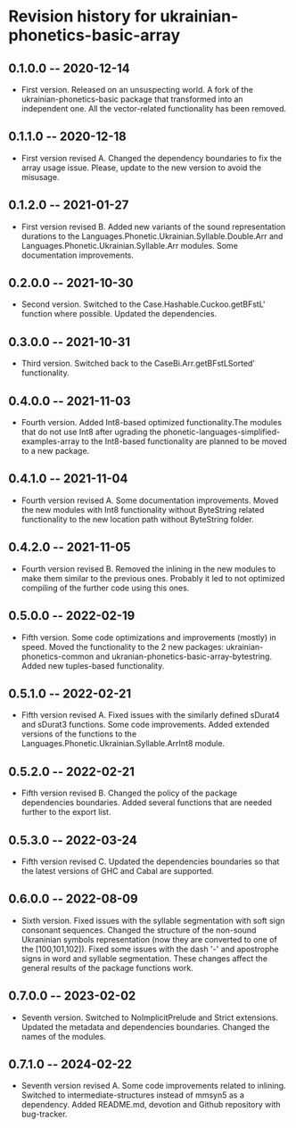 # Revision history for ukrainian-phonetics-basic-array

## 0.1.0.0 -- 2020-12-14

* First version. Released on an unsuspecting world. A fork of the ukrainian-phonetics-basic package that transformed into
an independent one. All the vector-related functionality has been removed.

## 0.1.1.0 -- 2020-12-18

* First version revised A. Changed the dependency boundaries to fix the array usage issue. Please, update to the new
version to avoid the misusage.

## 0.1.2.0 -- 2021-01-27

* First version revised B. Added new variants of the sound representation durations to the Languages.Phonetic.Ukrainian.Syllable.Double.Arr and Languages.Phonetic.Ukrainian.Syllable.Arr modules.
Some documentation improvements.

## 0.2.0.0 -- 2021-10-30

* Second version. Switched to the Case.Hashable.Cuckoo.getBFstL' function where possible. Updated the dependencies.

## 0.3.0.0 -- 2021-10-31

* Third version. Switched back to the CaseBi.Arr.getBFstLSorted' functionality.

## 0.4.0.0 -- 2021-11-03

* Fourth version. Added Int8-based optimized functionality.The modules that do not use Int8 after ugrading the
phonetic-languages-simplified-examples-array to the Int8-based functionality are planned to be moved to a new package.

## 0.4.1.0 -- 2021-11-04

* Fourth version revised A. Some documentation improvements. Moved the new modules with Int8 functionality without ByteString
related functionality to the new location path without ByteString folder.

## 0.4.2.0 -- 2021-11-05

* Fourth version revised B. Removed the inlining in the new modules to make them similar to the previous ones. Probably it
led to not optimized compiling of the further code using this ones.

## 0.5.0.0 -- 2022-02-19

* Fifth version. Some code optimizations and improvements (mostly) in speed. Moved the functionality to the 2 new packages: 
ukrainian-phonetics-common and ukranian-phonetics-basic-array-bytestring. Added new tuples-based functionality.

## 0.5.1.0 -- 2022-02-21

* Fifth version revised A. Fixed issues with the similarly defined sDurat4 and sDurat3 functions. Some code improvements. 
Added extended versions of the functions to the Languages.Phonetic.Ukrainian.Syllable.ArrInt8 module.

## 0.5.2.0 -- 2022-02-21

* Fifth version revised B. Changed the policy of the package dependencies boundaries. Added several functions that are needed further to 
the export list.

## 0.5.3.0 -- 2022-03-24

* Fifth version revised C. Updated the dependencies boundaries so that the latest versions of GHC and Cabal are supported.

## 0.6.0.0 -- 2022-08-09

* Sixth version. Fixed issues with the syllable segmentation with soft sign consonant sequences. Changed the structure of the non-sound Ukraninian symbols
representation (now they are converted to one of the [100,101,102]). 
Fixed some issues with the dash '-' and apostrophe signs in word and syllable segmentation.
These changes affect the general results of the package functions work.

## 0.7.0.0 -- 2023-02-02

* Seventh version. Switched to NoImplicitPrelude and Strict extensions. Updated the metadata and dependencies boundaries. Changed the names of the modules.

## 0.7.1.0 -- 2024-02-22

* Seventh version revised A. Some code improvements related to inlining. Switched to intermediate-structures instead of mmsyn5 as a dependency. Added README.md, devotion and Github repository with bug-tracker.

